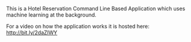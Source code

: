This is a Hotel Reservation Command Line Based Application which uses machine learning at the background. 

For a video on how the application works it is hosted here: http://bit.ly/2daZIWY
